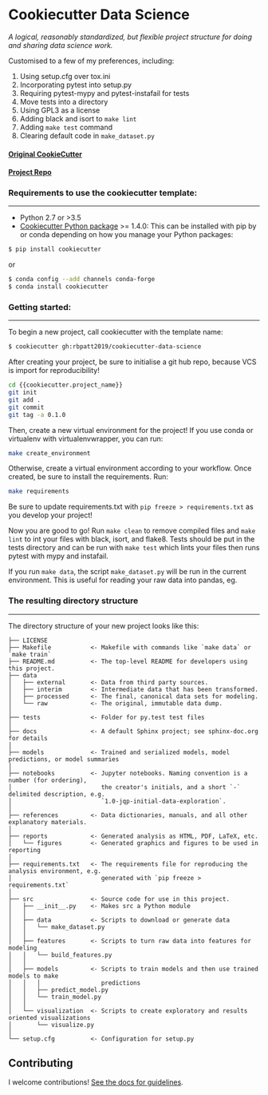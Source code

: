 # Cookiecutter Data Science

_A logical, reasonably standardized, but flexible project structure for doing and sharing data science work._

Customised to a few of my preferences, including:

1. Using setup.cfg over tox.ini
1. Incorporating pytest into setup.py
1. Requiring pytest-mypy and pytest-instafail for tests
1. Move tests into a directory
1. Using GPL3 as a license
1. Adding black and isort to `make lint`
1. Adding `make test` command
1. Clearing default code in `make_dataset.py`

#### [Original CookieCutter](http://drivendata.github.io/cookiecutter-data-science/)
#### [Project Repo](https://github.com/rbpatt2019/cookiecutter-data-science)


### Requirements to use the cookiecutter template:
-----------
 - Python 2.7 or >3.5
 - [Cookiecutter Python package](http://cookiecutter.readthedocs.org/en/latest/installation.html) >= 1.4.0: This can be installed with pip by or conda depending on how you manage your Python packages:

``` bash
$ pip install cookiecutter
```

or

``` bash
$ conda config --add channels conda-forge
$ conda install cookiecutter
```


### Getting started:
------------

To begin a new project, call cookiecutter with the template name:

```bash
$ cookiecutter gh:rbpatt2019/cookiecutter-data-science
```

After creating your project, be sure to initialise a git hub repo, because VCS is import for reproducibility!

```bash
cd {{cookiecutter.project_name}}
git init
git add .
git commit
git tag -a 0.1.0
```

Then, create a new virtual environment for the project! If you use conda or virtualenv with virtualenvwrapper, you can run:

```bash
make create_environment
```

Otherwise, create a virtual environment according to your workflow. Once created, be sure to install the requirements. Run:

```bash
make requirements 
```

Be sure to update requirements.txt with `pip freeze > requirements.txt` as you develop your project!

Now you are good to go! Run `make clean` to remove compiled files and `make lint` to int your files with black, isort, and flake8. Tests should be put in the tests directory and can be run with `make test` which lints your files then runs pytest with mypy and instafail.

If you run `make data`, the script `make_dataset.py` will be run in the current environment. This is useful for reading your raw data into pandas, eg. 


### The resulting directory structure
------------

The directory structure of your new project looks like this: 

```
├── LICENSE
├── Makefile           <- Makefile with commands like `make data` or `make train`
├── README.md          <- The top-level README for developers using this project.
├── data
│   ├── external       <- Data from third party sources.
│   ├── interim        <- Intermediate data that has been transformed.
│   ├── processed      <- The final, canonical data sets for modeling.
│   └── raw            <- The original, immutable data dump.
│
├── tests              <- Folder for py.test test files
│
├── docs               <- A default Sphinx project; see sphinx-doc.org for details
│
├── models             <- Trained and serialized models, model predictions, or model summaries
│
├── notebooks          <- Jupyter notebooks. Naming convention is a number (for ordering),
│                         the creator's initials, and a short `-` delimited description, e.g.
│                         `1.0-jqp-initial-data-exploration`.
│
├── references         <- Data dictionaries, manuals, and all other explanatory materials.
│
├── reports            <- Generated analysis as HTML, PDF, LaTeX, etc.
│   └── figures        <- Generated graphics and figures to be used in reporting
│
├── requirements.txt   <- The requirements file for reproducing the analysis environment, e.g.
│                         generated with `pip freeze > requirements.txt`
│
├── src                <- Source code for use in this project.
│   ├── __init__.py    <- Makes src a Python module
│   │
│   ├── data           <- Scripts to download or generate data
│   │   └── make_dataset.py
│   │
│   ├── features       <- Scripts to turn raw data into features for modeling
│   │   └── build_features.py
│   │
│   ├── models         <- Scripts to train models and then use trained models to make
│   │   │                 predictions
│   │   ├── predict_model.py
│   │   └── train_model.py
│   │
│   └── visualization  <- Scripts to create exploratory and results oriented visualizations
│       └── visualize.py
│
└── setup.cfg          <- Configuration for setup.py
```

## Contributing

I welcome contributions! [See the docs for guidelines](https://drivendata.github.io/cookiecutter-data-science/#contributing).

